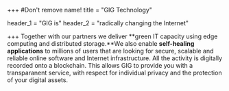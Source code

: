 +++
#Don't remove name!
title = "GIG Technology"

header_1 = "GIG is"
header_2 = "radically changing the Internet"

+++
Together with our partners we deliver **green IT capacity using edge computing and distributed storage.**We also enable **self-healing applications** to millions of users that are looking for secure, scalable and reliable online software and Internet infrastructure. All the activity is digitally recorded onto a blockchain. This allows GIG to provide you with a transparanent service, with respect for individual privacy and the protection of your digital assets.
